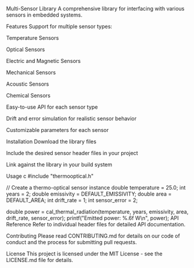 Multi-Sensor Library
A comprehensive library for interfacing with various sensors in embedded systems.

Features
Support for multiple sensor types:

Temperature Sensors

Optical Sensors

Electric and Magnetic Sensors

Mechanical Sensors

Acoustic Sensors

Chemical Sensors



Easy-to-use API for each sensor type

Drift and error simulation for realistic sensor behavior

Customizable parameters for each sensor

Installation
Download the library files

Include the desired sensor header files in your project

Link against the library in your build system

Usage
c
#include "thermooptical.h"

// Create a thermo-optical sensor instance
double temperature = 25.0;
int years = 2;
double emissivity = DEFAULT_EMISSIVITY;
double area = DEFAULT_AREA;
int drift_rate = 1;
int sensor_error = 2;

double power = cal_thermal_radiation(temperature, years, emissivity, area, drift_rate, sensor_error);
printf("Emitted power: %.6f W\n", power);
API Reference
Refer to individual header files for detailed API documentation.

Contributing
Please read CONTRIBUTING.md for details on our code of conduct and the process for submitting pull requests.

License
This project is licensed under the MIT License - see the LICENSE.md file for details.
